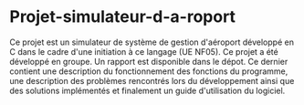 # Projet-simulateur-d-a-roport
Ce projet est un simulateur de système de gestion d'aéroport développé en C dans le cadre d'une initiation à ce langage (UE NF05). Ce projet a été développé en groupe.
Un rapport est disponible dans le dépot. Ce dernier contient une description du fonctionnement des fonctions du programme, une description des problèmes rencontrés lors du développement ainsi que des solutions implémentés et finalement un guide d'utilisation du logiciel. 
